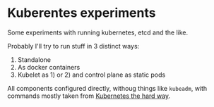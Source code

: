 Kuberentes experiments
======================

Some experiments with running kubernetes, etcd and the like.

Probably I'll try to run stuff in 3 distinct ways:

1) Standalone
2) As docker containers
3) Kubelet as 1) or 2) and control plane as static pods

All components configured directly, withoug things like `kubeadm`, with commands mostly taken from
[Kubernetes the hard way](https://github.com/kelseyhightower/kubernetes-the-hard-way).
